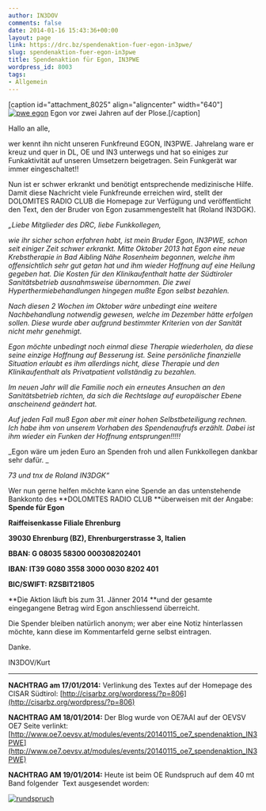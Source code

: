 ```yaml
---
author: IN3DOV
comments: false
date: 2014-01-16 15:43:36+00:00
layout: page
link: https://drc.bz/spendenaktion-fuer-egon-in3pwe/
slug: spendenaktion-fuer-egon-in3pwe
title: Spendenaktion für Egon, IN3PWE
wordpress_id: 8003
tags:
- Allgemein
---
```


[caption id="attachment_8025" align="aligncenter" width="640"][![pwe egon](https://drc.bz/wp-content/uploads/2014/01/pwe-egon.jpg)](https://drc.bz/wp-content/uploads/2014/01/pwe-egon.jpg) Egon vor zwei Jahren auf der Plose.[/caption]

Hallo an alle,


wer kennt ihn nicht unseren Funkfreund EGON, IN3PWE. Jahrelang ware er kreuz und quer in DL, OE und IN3 unterwegs und hat so einiges zur Funkaktivität auf unseren Umsetzern beigetragen. Sein Funkgerät war immer eingeschaltet!!




Nun ist er schwer erkrankt und benötigt entsprechende medizinische Hilfe. Damit diese Nachricht viele Funkfreunde erreichen wird, stellt der DOLOMITES RADIO CLUB die Homepage zur Verfügung und veröffentlicht den Text, den der Bruder von Egon zusammengestellt hat (Roland IN3DGK).


_„Liebe Mitglieder des DRC, liebe Funkkollegen,_

_wie ihr sicher schon erfahren habt, ist mein Bruder Egon, IN3PWE, schon seit einiger Zeit schwer erkrankt. Mitte Oktober 2013 hat Egon eine neue Krebstherapie in Bad Aibling Nähe Rosenheim begonnen, welche ihm offensichtlich sehr gut getan hat und ihm wieder Hoffnung auf eine Heilung gegeben hat. Die Kosten für den Klinikaufenthalt hatte der Südtiroler Sanitätsbetrieb ausnahmsweise übernommen. Die zwei Hyperthermiebehandlungen hingegen mußte Egon selbst bezahlen._

_Nach diesen 2 Wochen im Oktober wäre unbedingt eine weitere Nachbehandlung notwendig gewesen, welche im Dezember hätte erfolgen sollen. Diese wurde aber aufgrund bestimmter Kriterien von der Sanität nicht mehr genehmigt._

_Egon möchte unbedingt noch einmal diese Therapie wiederholen, da diese seine einzige Hoffnung auf Besserung ist. Seine persönliche finanzielle Situation erlaubt es ihm allerdings nicht, diese Therapie und den Klinikaufenthalt als Privatpatient vollständig zu bezahlen._

_Im neuen Jahr will die Familie noch ein erneutes Ansuchen an den Sanitätsbetrieb richten, da sich die Rechtslage auf europäischer Ebene anscheinend geändert hat._

_Auf jeden Fall muß Egon aber mit einer hohen Selbstbeteiligung rechnen. Ich habe ihm von unserem Vorhaben des Spendenaufrufs erzählt. Dabei ist ihm wieder ein Funken der Hoffnung entsprungen!!!!!_

_Egon wäre um jeden Euro an Spenden froh und allen Funkkollegen dankbar sehr dafür. _

_73 und tnx de Roland IN3DGK“_


Wer nun gerne helfen möchte kann eine Spende an das untenstehende Bankkonto des **DOLOMITES RADIO CLUB **überweisen mit der Angabe: **Spende für ****Egon******




**Raiffeisenkasse Filiale Ehrenburg**




**39030 Ehrenburg (BZ), Ehrenburgerstrasse 3, Italien**




**BBAN: G 08035 58300 000308202401**




**IBAN: IT39 G080 3558 3000 0030 8202 401**




**BIC/SWIFT: RZSBIT21805**




**Die Aktion läuft bis zum 31. Jänner 2014 **und der gesamte eingegangene Betrag wird Egon anschliessend überreicht.


Die Spender bleiben natürlich anonym; wer aber eine Notiz hinterlassen möchte, kann diese im Kommentarfeld gerne selbst eintragen.

Danke.

IN3DOV/Kurt


********************************************************************************


**NACHTRAG am 17/01/2014:** Verlinkung des Textes auf der Homepage des CISAR Südtirol: [http://cisarbz.org/wordpress/?p=806](http://cisarbz.org/wordpress/?p=806)

**NACHTRAG AM 18/01/2014:** Der Blog wurde von OE7AAI auf der OEVSV OE7 Seite verlinkt: [http://www.oe7.oevsv.at/modules/events/20140115_oe7_spendenaktion_IN3PWE](http://www.oe7.oevsv.at/modules/events/20140115_oe7_spendenaktion_IN3PWE)

**NACHTRAG AM 19/01/2014:** Heute ist beim OE Rundspruch auf dem 40 mt Band folgender  Text ausgesendet worden:

[![rundspruch](https://drc.bz/wp-content/uploads/2014/01/rundspruch.png)](https://drc.bz/wp-content/uploads/2014/01/rundspruch.png)
